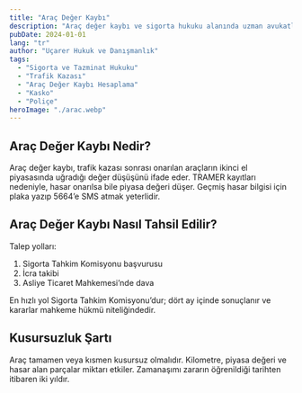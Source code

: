 ```yaml
---
title: "Araç Değer Kaybı"
description: "Araç değer kaybı ve sigorta hukuku alanında uzman avukatlık hizmetleri."
pubDate: 2024-01-01
lang: "tr"
author: "Uçarer Hukuk ve Danışmanlık"
tags:
  - "Sigorta ve Tazminat Hukuku"
  - "Trafik Kazası"
  - "Araç Değer Kaybı Hesaplama"
  - "Kasko"
  - "Poliçe"
heroImage: "./arac.webp"
---
```


## Araç Değer Kaybı Nedir?
Araç değer kaybı, trafik kazası sonrası onarılan araçların ikinci el piyasasında uğradığı değer düşüşünü ifade eder. TRAMER kayıtları nedeniyle, hasar onarılsa bile piyasa değeri düşer. Geçmiş hasar bilgisi için plaka yazıp 5664’e SMS atmak yeterlidir.

## Araç Değer Kaybı Nasıl Tahsil Edilir?
Talep yolları:
<ol>
  <li>Sigorta Tahkim Komisyonu başvurusu</li>
  <li>İcra takibi</li>
  <li>Asliye Ticaret Mahkemesi’nde dava</li>
</ol>
En hızlı yol Sigorta Tahkim Komisyonu’dur; dört ay içinde sonuçlanır ve kararlar mahkeme hükmü niteliğindedir.

## Kusursuzluk Şartı
Araç tamamen veya kısmen kusursuz olmalıdır. Kilometre, piyasa değeri ve hasar alan parçalar miktarı etkiler. Zamanaşımı zararın öğrenildiği tarihten itibaren iki yıldır.